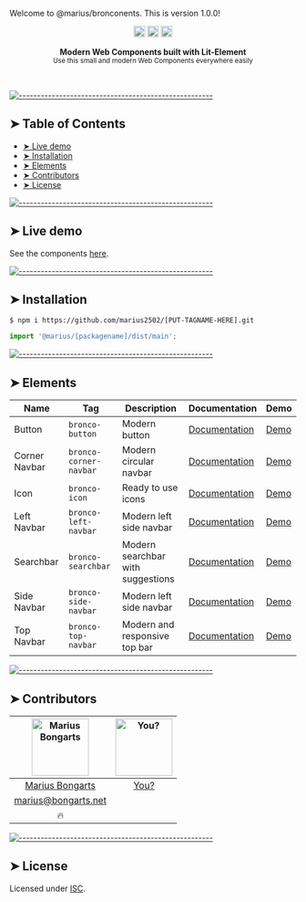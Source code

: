 Welcome to @marius/bronconents. This is version 1.0.0!

<p align="center">
		<a href="https://david-dm.org/marius2502/WebStarter"><img alt="Dependencies" src="https://img.shields.io/david/marius2502/WebStarter.svg" height="20"/></a>
<a href="https://github.com/marius2502/WebStarter/graphs/contributors"><img alt="Contributors" src="https://img.shields.io/github/contributors/marius2502/WebStarter.svg" height="20"/></a>
<a href="https://github.com/badges/shields"><img alt="Coverage" src="https://img.shields.io/badge/custom-badge-f39f37.svg" height="20"/></a>
	</p>


<p align="center">
  <b>Modern Web Components built with Lit-Element</b></br>
  <sub>Use this small and modern Web Components everywhere easily<sub>
</p>

<br />



[![-----------------------------------------------------](https://raw.githubusercontent.com/andreasbm/readme/master/assets/lines/colored.png)](#table-of-contents)

## ➤ Table of Contents

* [➤ Live demo](#-live-demo)
* [➤ Installation](#-installation)
* [➤ Elements](#-elements)
* [➤ Contributors](#-contributors)
* [➤ License](#-license)


[![-----------------------------------------------------](https://raw.githubusercontent.com/andreasbm/readme/master/assets/lines/colored.png)](#live-demo)

## ➤ Live demo

See the components [here](http://bronconents.com/).


[![-----------------------------------------------------](https://raw.githubusercontent.com/andreasbm/readme/master/assets/lines/colored.png)](#installation)

## ➤ Installation

```
$ npm i https://github.com/marius2502/[PUT-TAGNAME-HERE].git
```

```javascript
import '@marius/[packagename]/dist/main';
```


[![-----------------------------------------------------](https://raw.githubusercontent.com/andreasbm/readme/master/assets/lines/colored.png)](#elements)

## ➤ Elements


| Name          | Tag                    | Description                       | Documentation                                    | Demo                             |
|---------------|------------------------|-----------------------------------|--------------------------------------------------|----------------------------------|
| Button        | `bronco-button`        | Modern button                     | [Documentation](https://github.com/marius2502/bronco-button) | [Demo](http://bronconents.com//) |
| Corner Navbar | `bronco-corner-navbar` | Modern circular navbar            | [Documentation](https://github.com/marius2502/bronco-corner-navbar) | [Demo](http://bronconents.com//) |
| Icon          | `bronco-icon`          | Ready to use icons                | [Documentation](https://github.com/marius2502/bronco-icon) | [Demo](http://bronconents.com//) |
| Left Navbar   | `bronco-left-navbar`   | Modern left side navbar           | [Documentation](https://github.com/marius2502/bronco-left-navbar) | [Demo](http://bronconents.com//) |
| Searchbar     | `bronco-searchbar`     | Modern searchbar with suggestions | [Documentation](https://github.com/marius2502/bronco-searchbar) | [Demo](http://bronconents.com//) |
| Side Navbar   | `bronco-side-navbar`   | Modern left side navbar           | [Documentation](https://github.com/marius2502/bronco-side-navbar) | [Demo](http://bronconents.com//) |
| Top Navbar    | `bronco-top-navbar`    | Modern and responsive top bar     | [Documentation](https://github.com/marius2502/bronco-top-navbar) | [Demo](http://bronconents.com//) |



[![-----------------------------------------------------](https://raw.githubusercontent.com/andreasbm/readme/master/assets/lines/colored.png)](#contributors)

## ➤ Contributors
	

| [<img alt="Marius Bongarts" src="https://avatars2.githubusercontent.com/u/38838885?s=460&v=4" width="100">](http://bronconents.com//) | [<img alt="You?" src="https://joeschmoe.io/api/v1/random" width="100">](https://github.com/andreasbm/readme/blob/master/CONTRIBUTING.md) |
|:--------------------------------------------------:|:--------------------------------------------------:|
| [Marius Bongarts](http://bronconents.com//)      | [You?](https://github.com/andreasbm/readme/blob/master/CONTRIBUTING.md) |
| [marius@bongarts.net](mailto:marius@bongarts.net) |                                                  |
| 🔥                                               |                                                  |



[![-----------------------------------------------------](https://raw.githubusercontent.com/andreasbm/readme/master/assets/lines/colored.png)](#license)

## ➤ License
	
Licensed under [ISC](https://opensource.org/licenses/ISC).



